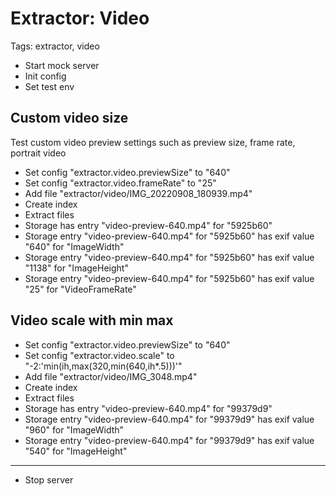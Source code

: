 # Extractor: Video

Tags: extractor, video

* Start mock server
* Init config
* Set test env

## Custom video size

Test custom video preview settings such as preview size, frame rate, portrait video

* Set config "extractor.video.previewSize" to "640"
* Set config "extractor.video.frameRate" to "25"
* Add file "extractor/video/IMG_20220908_180939.mp4"
* Create index
* Extract files
* Storage has entry "video-preview-640.mp4" for "5925b60"
* Storage entry "video-preview-640.mp4" for "5925b60" has exif value "640" for "ImageWidth"
* Storage entry "video-preview-640.mp4" for "5925b60" has exif value "1138" for "ImageHeight"
* Storage entry "video-preview-640.mp4" for "5925b60" has exif value "25" for "VideoFrameRate"

## Video scale with min max

* Set config "extractor.video.previewSize" to "640"
* Set config "extractor.video.scale" to "-2:'min(ih,max(320,min(640,ih*.5)))'"
* Add file "extractor/video/IMG_3048.mp4"
* Create index
* Extract files
* Storage has entry "video-preview-640.mp4" for "99379d9"
* Storage entry "video-preview-640.mp4" for "99379d9" has exif value "960" for "ImageWidth"
* Storage entry "video-preview-640.mp4" for "99379d9" has exif value "540" for "ImageHeight"

___
* Stop server